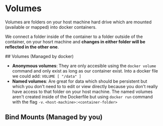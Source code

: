# Volumes

Volumes are folders on your host machine hard drive which are mounted (available or mapped) into docker containers.

We connect a folder inside of the container to a folder outside of the container, on your hosrt machine and **changes in either folder will be reflected in the other one**.

## Volumes (Managed by docker)

* **Anonymous volumes**: They are only accesible using the `docker volume` command and only exist as long as our container exist. Into a docker file we could add: `VOLUME [ "/data" ]`
* **Named volumes**: Are great for data which should be persistent but which you don't need to to edit or view directly because you don't really have access to that folder on your host machine. The named volumes aren't created inside of the Dockerfile but using `docker run` command with the flag `-v`. `<host-machine>:<container-folder>`

## Bind Mounts (Managed by you)

